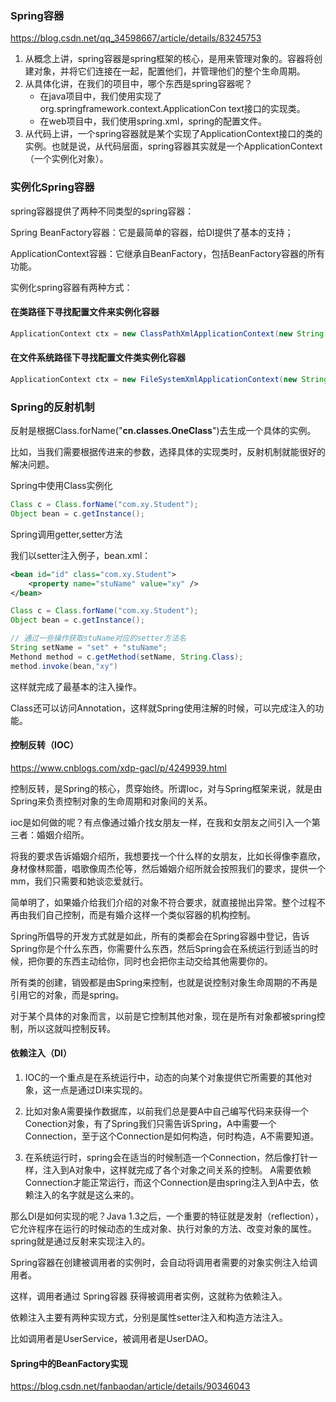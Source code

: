 ### Spring容器


https://blog.csdn.net/qq_34598667/article/details/83245753

1. 从概念上讲，spring容器是spring框架的核心，是用来管理对象的。容器将创建对象，并将它们连接在一起，配置他们，并管理他们的整个生命周期。
2. 从具体化讲，在我们的项目中，哪个东西是spring容器呢？
   - 在java项目中，我们使用实现了org.springframework.context.ApplicationCon
     text接口的实现类。
   - 在web项目中，我们使用spring.xml，spring的配置文件。
3. 从代码上讲，一个spring容器就是某个实现了ApplicationContext接口的类的实例。也就是说，从代码层面，spring容器其实就是一个ApplicationContext（一个实例化对象）。

### 实例化Spring容器

spring容器提供了两种不同类型的spring容器：

Spring BeanFactory容器：它是最简单的容器，给DI提供了基本的支持；

ApplicationContext容器：它继承自BeanFactory，包括BeanFactory容器的所有功能。

实例化spring容器有两种方式：

#### 在类路径下寻找配置文件来实例化容器

```java
ApplicationContext ctx = new ClassPathXmlApplicationContext(new String[]{"spring.xml"});

```

#### 在文件系统路径下寻找配置文件类实例化容器

```java
ApplicationContext ctx = new FileSystemXmlApplicationContext(new String[]{"spring.xml"});
```



### Spring的反射机制

反射是根据Class.forName("**cn.classes.OneClass**")去生成一个具体的实例。

比如，当我们需要根据传进来的参数，选择具体的实现类时，反射机制就能很好的解决问题。

Spring中使用Class实例化

```java
Class c = Class.forName("com.xy.Student");
Object bean = c.getInstance();
```

Spring调用getter,setter方法



我们以setter注入例子，bean.xml：

```xml
<bean id="id" class="com.xy.Student">
    <property name="stuName" value="xy" />
</bean>
```



```java
Class c = Class.forName("com.xy.Student");
Object bean = c.getInstance();

// 通过一些操作获取stuName对应的setter方法名
String setName = "set" + "stuName";
Methond method = c.getMethod(setName, String.Class);
method.invoke(bean,"xy")
```

这样就完成了最基本的注入操作。

Class还可以访问Annotation，这样就Spring使用注解的时候，可以完成注入的功能。

#### 控制反转（IOC）

https://www.cnblogs.com/xdp-gacl/p/4249939.html

控制反转，是Spring的核心，贯穿始终。所谓Ioc，对与Spring框架来说，就是由Spring来负责控制对象的生命周期和对象间的关系。

ioc是如何做的呢？有点像通过婚介找女朋友一样，在我和女朋友之间引入一个第三者：婚姻介绍所。

将我的要求告诉婚姻介绍所，我想要找一个什么样的女朋友，比如长得像李嘉欣，身材像林熙蕾，唱歌像周杰伦等，然后婚姻介绍所就会按照我们的要求，提供一个mm，我们只需要和她谈恋爱就行。

简单明了，如果婚介给我们介绍的对象不符合要求，就直接抛出异常。整个过程不再由我们自己控制，而是有婚介这样一个类似容器的机构控制。

Spring所倡导的开发方式就是如此，所有的类都会在Spring容器中登记，告诉Spring你是个什么东西，你需要什么东西，然后Spring会在系统运行到适当的时候，把你要的东西主动给你，同时也会把你主动交给其他需要你的。

所有类的创建，销毁都是由Spring来控制，也就是说控制对象生命周期的不再是引用它的对象，而是spring。

对于某个具体的对象而言，以前是它控制其他对象，现在是所有对象都被spring控制，所以这就叫控制反转。

#### 依赖注入（DI）

1. IOC的一个重点是在系统运行中，动态的向某个对象提供它所需要的其他对象，这一点是通过DI来实现的。

2. 比如对象A需要操作数据库，以前我们总是要A中自己编写代码来获得一个Conection对象，有了Spring我们只需告诉Spring，A中需要一个Connection，至于这个Connection是如何构造，何时构造，A不需要知道。
3. 在系统运行时，spring会在适当的时候制造一个Connection，然后像打针一样，注入到A对象中，这样就完成了各个对象之间关系的控制。
   A需要依赖Connection才能正常运行，而这个Connection是由spring注入到A中去，依赖注入的名字就是这么来的。

那么DI是如何实现的呢？Java 1.3之后，一个重要的特征就是发射（reflection），它允许程序在运行的时候动态的生成对象、执行对象的方法、改变对象的属性。spring就是通过反射来实现注入的。



Spring容器在创建被调用者的实例时，会自动将调用者需要的对象实例注入给调用者。

这样，调用者通过 Spring容器 获得被调用者实例，这就称为依赖注入。

依赖注入主要有两种实现方式，分别是属性setter注入和构造方法注入。

比如调用者是UserService，被调用者是UserDAO。

#### Spring中的BeanFactory实现

https://blog.csdn.net/fanbaodan/article/details/90346043